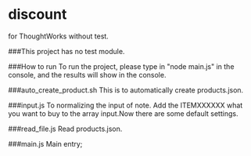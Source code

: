 # discount
for ThoughtWorks without test.

###This project has no test module.

###How to run
    To run the project, please type in "node main.js" in the console, and the results will show in the console.

###auto_create_product.sh
    This is to automatically create products.json.

###input.js
    To normalizing the input of note. Add the ITEMXXXXXX what you want to buy to the array input.Now there are some default settings.

###read_file.js
    Read products.json.

###main.js
    Main entry;
